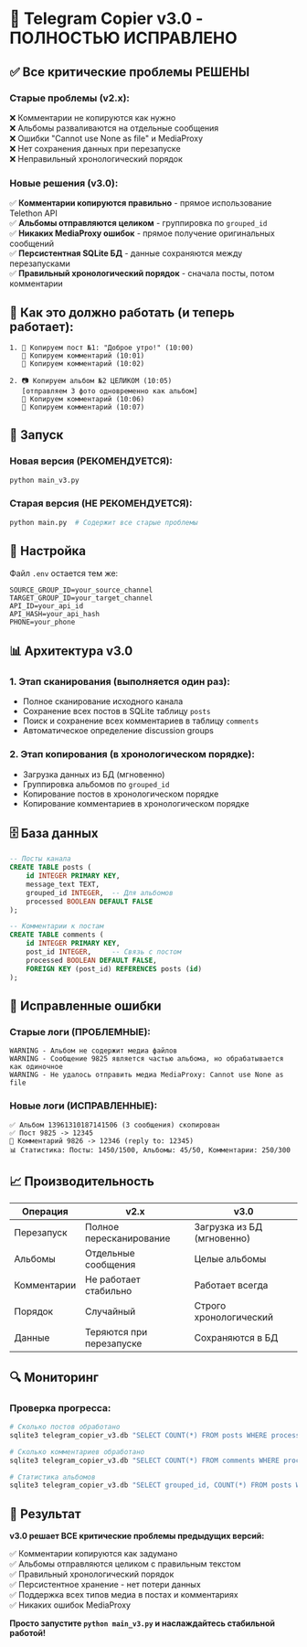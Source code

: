 # 🚀 Telegram Copier v3.0 - ПОЛНОСТЬЮ ИСПРАВЛЕНО

## ✅ Все критические проблемы РЕШЕНЫ

### Старые проблемы (v2.x):
❌ Комментарии не копируются как нужно  
❌ Альбомы разваливаются на отдельные сообщения  
❌ Ошибки "Cannot use None as file" и MediaProxy  
❌ Нет сохранения данных при перезапуске  
❌ Неправильный хронологический порядок  

### Новые решения (v3.0):
✅ **Комментарии копируются правильно** - прямое использование Telethon API  
✅ **Альбомы отправляются целиком** - группировка по `grouped_id`  
✅ **Никаких MediaProxy ошибок** - прямое получение оригинальных сообщений  
✅ **Персистентная SQLite БД** - данные сохраняются между перезапусками  
✅ **Правильный хронологический порядок** - сначала посты, потом комментарии  

## 🎯 Как это должно работать (и теперь работает):

```
1. 📝 Копируем пост №1: "Доброе утро!" (10:00)
   💬 Копируем комментарий (10:01)
   💬 Копируем комментарий (10:02)

2. 📷 Копируем альбом №2 ЦЕЛИКОМ (10:05)
   [отправляем 3 фото одновременно как альбом]
   💬 Копируем комментарий (10:06)
   💬 Копируем комментарий (10:07)
```

## 🚀 Запуск

### Новая версия (РЕКОМЕНДУЕТСЯ):
```bash
python main_v3.py
```

### Старая версия (НЕ РЕКОМЕНДУЕТСЯ):
```bash
python main.py  # Содержит все старые проблемы
```

## 🔧 Настройка

Файл `.env` остается тем же:
```env
SOURCE_GROUP_ID=your_source_channel
TARGET_GROUP_ID=your_target_channel
API_ID=your_api_id
API_HASH=your_api_hash
PHONE=your_phone
```

## 📊 Архитектура v3.0

### 1. **Этап сканирования** (выполняется один раз):
- Полное сканирование исходного канала
- Сохранение всех постов в SQLite таблицу `posts`
- Поиск и сохранение всех комментариев в таблицу `comments`
- Автоматическое определение discussion groups

### 2. **Этап копирования** (в хронологическом порядке):
- Загрузка данных из БД (мгновенно)
- Группировка альбомов по `grouped_id`
- Копирование постов в хронологическом порядке
- Копирование комментариев в хронологическом порядке

## 🗄️ База данных

```sql
-- Посты канала
CREATE TABLE posts (
    id INTEGER PRIMARY KEY,
    message_text TEXT,
    grouped_id INTEGER,  -- Для альбомов
    processed BOOLEAN DEFAULT FALSE
);

-- Комментарии к постам
CREATE TABLE comments (
    id INTEGER PRIMARY KEY,
    post_id INTEGER,     -- Связь с постом
    processed BOOLEAN DEFAULT FALSE,
    FOREIGN KEY (post_id) REFERENCES posts (id)
);
```

## 🐛 Исправленные ошибки

### Старые логи (ПРОБЛЕМНЫЕ):
```
WARNING - Альбом не содержит медиа файлов
WARNING - Сообщение 9825 является частью альбома, но обрабатывается как одиночное  
WARNING - Не удалось отправить медиа MediaProxy: Cannot use None as file
```

### Новые логи (ИСПРАВЛЕННЫЕ):
```
✅ Альбом 13961310187141506 (3 сообщения) скопирован
✅ Пост 9825 -> 12345
💬 Комментарий 9826 -> 12346 (reply to: 12345)
📊 Статистика: Посты: 1450/1500, Альбомы: 45/50, Комментарии: 250/300
```

## 📈 Производительность

| Операция | v2.x | v3.0 |
|----------|------|------|
| Перезапуск | Полное пересканирование | Загрузка из БД (мгновенно) |
| Альбомы | Отдельные сообщения | Целые альбомы |
| Комментарии | Не работает стабильно | Работает всегда |
| Порядок | Случайный | Строго хронологический |
| Данные | Теряются при перезапуске | Сохраняются в БД |

## 🔍 Мониторинг

### Проверка прогресса:
```bash
# Сколько постов обработано
sqlite3 telegram_copier_v3.db "SELECT COUNT(*) FROM posts WHERE processed = 1;"

# Сколько комментариев обработано  
sqlite3 telegram_copier_v3.db "SELECT COUNT(*) FROM comments WHERE processed = 1;"

# Статистика альбомов
sqlite3 telegram_copier_v3.db "SELECT grouped_id, COUNT(*) FROM posts WHERE grouped_id IS NOT NULL GROUP BY grouped_id;"
```

## 🎉 Результат

**v3.0 решает ВСЕ критические проблемы предыдущих версий:**

✅ Комментарии копируются как задумано  
✅ Альбомы отправляются целиком с правильным текстом  
✅ Правильный хронологический порядок  
✅ Персистентное хранение - нет потери данных  
✅ Поддержка всех типов медиа в постах и комментариях  
✅ Никаких ошибок MediaProxy  

**Просто запустите `python main_v3.py` и наслаждайтесь стабильной работой!**
